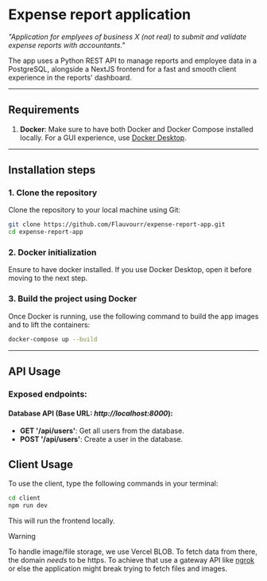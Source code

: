 # Expense report application

_"Application for emplyees of business X (not real) to submit and validate expense reports with accountants."_

The app uses a Python REST API to manage reports and employee data in a PostgreSQL, alongside a NextJS frontend for a
fast and smooth client experience in the reports' dashboard.

---

## Requirements

1. **Docker**: Make sure to have both Docker and Docker Compose installed locally. For a GUI experience, use [Docker Desktop](https://www.docker.com/products/docker-desktop).

---

## Installation steps

### 1. Clone the repository

Clone the repository to your local machine using Git:

```bash
git clone https://github.com/Flauvourr/expense-report-app.git
cd expense-report-app
```

### 2. Docker initialization

Ensure to have docker installed. If you use Docker Desktop, open it before moving to the next step.

### 3. Build the project using Docker

Once Docker is running, use the following command to build the app images and to lift the containers:

```bash
docker-compose up --build
```

---

## API Usage

### Exposed endpoints:

#### Database API (Base URL: _http://localhost:8000_):

- **GET '/api/users'**: Get all users from the database.
- **POST '/api/users'**: Create a user in the database.

## Client Usage

To use the client, type the following commands in your terminal:

```bash
cd client
npm run dev
```

This will run the frontend locally.

> [!WARNING]
> To handle image/file storage, we use Vercel BLOB. To fetch data from there, the domain _needs_ to be https.
> To achieve that use a gateway API like [ngrok](https://ngrok.com/) or else the application might break trying to fetch
> files and images.
